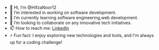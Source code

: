 - 👋 Hi, I’m @HifzaNoor12
- 👀 I’m interested in working on software development.
- 🌱 I’m currently learning software engineering,web development.
- 💞️ I’m looking to collaborate on any innovative tech initiatives.
- 📫 How to reach me: [LinkedIn](https://www.linkedin.com/in/hifza-noor-5b343b2b2) 
- ⚡ Fun fact: I enjoy exploring new technologies and tools, and I'm always up for a coding challenge!


<!---
HifzaNoor12/HifzaNoor12 is a ✨ special ✨ repository because its `README.md` (this file) appears on your GitHub profile.
You can click the Preview link to take a look at your changes.
--->
